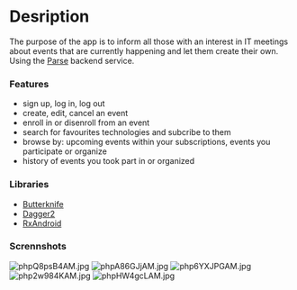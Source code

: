 # Desription #

The purpose of the app is to inform all those with an interest in IT meetings about events that are currently happening and let them create their own. Using the [Parse](https://parse.com/) backend service.

### Features ###

* sign up, log in, log out
* create, edit, cancel an event
* enroll in or disenroll from an event
* search for favourites technologies and subcribe to them
* browse by: upcoming events within your subscriptions, events you participate or organize
* history of events you took part in or organized

### Libraries ###

* [Butterknife](http://jakewharton.github.io/butterknife/)
* [Dagger2](http://google.github.io/dagger/)
* [RxAndroid](https://github.com/ReactiveX/RxAndroid)

### Scrennshots ###
![phpQ8psB4AM.jpg](https://bitbucket.org/repo/XEdn8R/images/1157173568-phpQ8psB4AM.jpg)
![phpA86GJjAM.jpg](https://bitbucket.org/repo/XEdn8R/images/219899681-phpA86GJjAM.jpg)
![php6YXJPGAM.jpg](https://bitbucket.org/repo/XEdn8R/images/514071253-php6YXJPGAM.jpg)
![php2w984KAM.jpg](https://bitbucket.org/repo/XEdn8R/images/3465923163-php2w984KAM.jpg)
![phpHW4gcLAM.jpg](https://bitbucket.org/repo/XEdn8R/images/2775042727-phpHW4gcLAM.jpg)